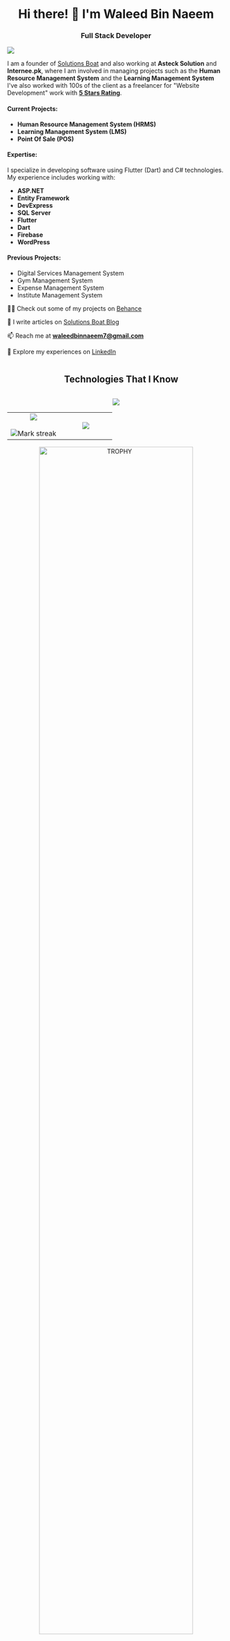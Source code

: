 <h1 align="center">Hi there! 👋 I'm Waleed Bin Naeem</h1>
<h3 align="center">Full Stack Developer</h3>

<div align="left">
  
[![](https://visitcount.itsvg.in/api?id=maksof-jawad&icon=3&color=6)](https://github.com/maksof-jawad)
  
</div>

I am a founder of [Solutions Boat](https://solutionsboat.com/) and also working at **Asteck Solution** and **Internee.pk**, where I am involved in managing projects such as the **Human Resource Management System** and the **Learning Management System** I've also worked with 100s of the client as a freelancer for "Website Development" work with **[5 Stars Rating](https://www.behance.net/gallery/172790989/Testimonials)**.

#### Current Projects:
- **Human Resource Management System (HRMS)**
- **Learning Management System (LMS)**
- **Point Of Sale (POS)**

#### Expertise:
I specialize in developing software using Flutter (Dart) and C# technologies. My experience includes working with:
- **ASP.NET**
- **Entity Framework**
- **DevExpress**
- **SQL Server**
- **Flutter**
- **Dart**
- **Firebase**
- **WordPress**

#### Previous Projects:
- Digital Services Management System
- Gym Management System
- Expense Management System
- Institute Management System


👨‍💻 Check out some of my projects on [Behance](https://www.behance.net/gallery/172787219/Website-Designs)

📝 I write articles on [Solutions Boat Blog](https://solutionsboat.com/blog/)

📫 Reach me at **waleedbinnaeem7@gmail.com**

📄 Explore my experiences on [LinkedIn](https://www.linkedin.com/in/waleedbinnaeem/)


<!--h1 without bottom border-->
<div id="user-content-toc">
  <ul align="center">
    <summary><h2 style="display: inline-block">Technologies That I Know</h2></summary>
  </ul>
</div>
<!--tech stack icons-->
<p align="center">
  <a href="https://skillicons.dev">
    <img src="https://skillicons.dev/icons?i=html,css,js,c,cs,dotnet,dart,flutter,firebase,gcp,postman,bootstrap,tailwind,wordpress,figma,ps,ai,git,github" />
  </a>
</p>



<!--- stats & Trophy (start) -->
<p align="center">
  <!--- stats (start) -->
<table align="center">
<tr border="none">
<td width="50%" align="center">
  
  <img  align="center"  src="https://github-readme-stats.vercel.app/api?username=waleedbinnaeem7&theme=dark&show_icons=true&include_all_commits=true&count_private=true" />
  <br></br>
  <img  title="🔥 Get streak stats for your profile at git.io/streak-stats" alt="Mark streak" src="https://github-readme-streak-stats.herokuapp.com/?user=waleedbinnaeem7&theme=dark&hide_border=false" /> 
</td>

<td width="50%" align="center">

  <img  align="center"  src="https://github-readme-stats.anuraghazra1.vercel.app/api/top-langs/?username=waleedbinnaeem7&theme=dark&hide_border=false&no-bg=true&no-frame=true&langs_count=10"/>
  
  </td>
</tr>
</table>
<!--- stats (end) -->

<!--- trophy (start) -->
<div align=center>
  <a href="https://github.com/ryo-ma/github-profile-trophy" title="Go to Source">
      <img align="center" width=84% src="https://github-profile-trophy.vercel.app/?username=waleedbinnaeem7&theme=radical&row=1&column=7&margin-h=15&margin-w=5&no-bg=true" alt="TROPHY" />
    </a>
</div>
<!--- trophy (start) -->

</p>        
<!--- stats (end) -->

Feel free to explore my GitHub repositories to see more of my work! If you have any questions or would like to connect, don't hesitate to reach out. Let's code and build amazing things together!

<!--horizontal divider(gradiant)-->
<img src="https://user-images.githubusercontent.com/73097560/115834477-dbab4500-a447-11eb-908a-139a6edaec5c.gif">

<!-- Connect with me -->
<!--h2 without bottom border-->
<div id="user-content-toc">
  <ul align="center">
    <summary><h2 style="display: inline-block">Connect With Me🤝</h2></summary>
  </ul>
</div>

<!--icons and links-->
<p align="center">
 </a>
  <a href="https://linkedin.com/in/waleedbinnaeem" target="blank">
    <img align="center" src="https://raw.githubusercontent.com/rahuldkjain/github-profile-readme-generator/master/src/images/icons/Social/linked-in-alt.svg" alt="LinkedIn" height="30" width="40" />
  </a>
  
  <a href="https://twitter.com/waleedbinnaeem7" target="blank">
    <img align="center" src="https://raw.githubusercontent.com/rahuldkjain/github-profile-readme-generator/master/src/images/icons/Social/twitter.svg" alt="Twitter" height="30" width="40" />

 <a href="https://www.behance.net/waleedbinnaeem7" target="blank">
    <img align="center" src="https://raw.githubusercontent.com/rahuldkjain/github-profile-readme-generator/master/src/images/icons/Social/behance.svg" alt="Behance" height="30" width="40" />
  </a>
  <a href="https://fb.com/waleed.binnaeem.7" target="blank">
    <img align="center" src="https://raw.githubusercontent.com/rahuldkjain/github-profile-readme-generator/master/src/images/icons/Social/facebook.svg" alt="Facebook" height="30" width="40" />
  </a>

</p>




